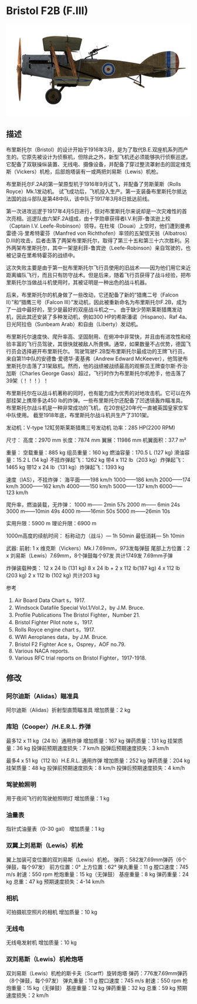 ﻿# Bristol F2B (F.III)

![bristolf2bf3](../images/bristolf2bf3.png)

## 描述

布里斯托尔（Bristol）的设计开始于1916年3月，是为了取代B.E.双座机系列而产生的。它原先被设计为侦察机，但除此之外，新型飞机还必须能够执行侦察巡逻。 它配备了双联操纵装置、无线电、摄像设备，并配备了穿过整流罩射击的固定维克斯（Vickers）机枪，后部炮塔装有一或两把刘易斯（Lewis）机枪。 

布里斯托尔F.2A的第一架原型机于1916年9月试飞，并配备了劳斯莱斯（Rolls Royce）Mk.1发动机。 试飞成功后，飞机投入生产。第一支装备布里斯托尔抵达法国的战斗部队是第48中队，该中队于1917年3月8日抵达前线。 

第一次进攻巡逻于1917年4月5日进行，但对布里斯托尔来说却是一次灾难性的首次亮相。巡逻队由六架F.2A组成，由十字勋章获得者I.V.利菲-鲁滨逊上校（Captain I.V. Leefe-Robinson）领导。在杜埃（Douai）上空时，他们遭到曼弗雷德·冯·里希特霍芬（Manfred von Richthofen）率领的五架信天翁（Albatros） D.III的攻击，后者击落了两架布里斯托尔，取得了第三十五和第三十六次胜利。另外两架布里斯托尔，其中一架是利菲-鲁宾逊（Leefe-Robinson）亲自驾驶的，也被记录在里希特霍芬的战绩中。 

这次失败主要是由于第一批布里斯托尔飞行员使用的旧战术——因为他们用它来近距离编队飞行，而且只有防守战术。但是后来，随着飞行员获得了战斗经验，把布里斯托尔当做战斗机使用时，其被证明是一种出色的战斗机器。 

后来，布里斯托尔的机身做了一些改动，它还配备了新的“猎鹰二号（Falcon II）”和“猎鹰三号（Falcon III）”发动机，因此被重新命名为布里斯托尔F.2B，成为了一战中最好的，至少是最好的双座战斗机之一。 
由于缺少劳斯莱斯猎鹰发动机，因此其还安装了多种发动机，例如300 HP的希斯潘诺（Hispano)、Raf 4a、日光阿拉伯（Sunbeam Arab）和自由（Liberty）发动机。 

布里斯托尔速度快、爬升率高、坚固耐用、在俯冲中非常快，并且由有进攻性和经验丰富的飞行员驾驶，其很快就被敌人所畏惧。通常，如果数量不占优势，德国飞行员会选择避开布里斯托尔。 
驾驶驾驶F.2B型布里斯托尔最成功的王牌飞行员，来自第11中队的安德鲁·爱德华·麦基弗（Andrew Edward McKeever），他驾驶布里斯托尔击落了31架敌机。然而，他的战绩被战绩最高的观察员王牌查尔斯·乔治·加斯（Charles George Gass）超过，飞行时作为布里斯托尔机枪手，他击落了39架（！！！）！ 

布里斯托尔在以战斗机著称的同时，也有能力成为优秀的对地攻击机。它可以在外部挂架上携带多达450 lb的炸弹。一些布里斯托尔还配备了凹透镜轰炸瞄准具。 
布里斯托尔战斗机是一种非常成功的飞机，在20世纪20年代一直被英国皇家空军中队使用。 
截至1918年底，布里斯托尔战斗机共生产了3101架。 


发动机：V-type 12缸劳斯莱斯猎鹰三号发动机
功率：285 HP(2200 RPM)

尺寸：
高度：2970 mm
长度：7874 mm
翼展：11986 mm
机翼面积：37.7 m²

重量：
空载重量：885 kg
组员重量：160 kg
燃油容量：170.5 L (127 kg)
滑油容量：15.2 L (14 kg)
不挂炸弹起飞：1262 kg
带4 x 112 lb（203 kg）炸弹起飞：1465 kg 
带12 x 24 lb（131 kg）炸弹起飞：1393 kg 

速度（IAS），不挂炸弹：
海平面——198 km/h
1000——186 km/h
2000——174 km/h
3000——162 km/h
4000——150 km/h
5000——137 km/h
6000——123 km/h

爬升率，燃油装载，无炸弹：
1000 m—— 2min 57s
2000 m—— 6min 24s
3000 m——10min 49s
4000 m——16min 50s
5000 m——26min 10s

实用升限：5900 m
理论升限：6900 m

1000m高度的续航时间：
标称动力（战斗）— 1h 50min
最低消耗— 5h 10min

武器:
前射: 1 x 维克斯（Vickers）Mk.I 7.69mm，973发每弹鼓
尾部上方位置：2 x 刘易斯（Lewis）7.69mm，8个弹鼓每个97发
共计1749发 7.69mm子弹

炸弹装载种类：
12 x 24 lb (131 kg)
8 x 24 lb + 2 x 112 lb(187 kg)
4 x 112 lb (203 kg)
2 x 112 lb (102 kg)
共计203 kg

参考
1) Air Board Data Chart s，1917.
2) Windsock Datafile Special Vol.1/Vol.2，by J.M. Bruce.
3) Profile Publications The Bristol Fighter，Number 21.
4) Bristol Fighter Pilot note s，1917.
5) Rolls Royce engine chart s，1917.
6) WWI Aeroplanes data，by J.M. Bruce.
7) Bristol F2 Fighter Ace s，Osprey，AOF no.79.
8) Various NACA reports.
9) Various RFC trial reports on Bristol Fighter，1917-1918.

## 修改


### 阿尔迪斯（Alidas）瞄准具

阿尔迪斯（Alidas）折射型直筒瞄准具
增加质量：2 kg


### 库珀（Cooper）/H.E.R.L. 炸弹

最多12 x 11 kg（24 lb）通用炸弹
增加质量：167 kg
弹药质量：131 kg
挂架质量：36 kg
投弹前预期速度损失：7 km/h
投弹后预期速度损失：3 km/h

最多4 x 51 kg（112 lb）H.E.R.L. 通用炸弹
增加质量：252 kg
弹药质量：204 kg
挂架质量：48 kg
投弹前预期速度损失：8 km/h
投弹后预期速度损失：4 km/h﻿

### 驾驶舱照明

用于夜间飞行的驾驶舱照明灯
增加质量：1 kg
﻿

### 油量表

指针式油量表（0-30 gal）
增加质量：1 kg
﻿

### 双翼上刘易斯（Lewis）机枪

翼上加装可变位置的双刘易斯（Lewis）机枪。
弹药：582发7.69mm弹药（6个弹鼓，每个97发）
前方位置：0°
上方位置：62°
弹丸重量：11 g
膛口速度：745 m/s
射速：550 rpm
枪炮重量：15 kg（无弹鼓）
基座重量：8 kg
弹药重量：24 kg
总重：47 kg
预期速度损失：4-14 km/h

### 相机

可拍摄航空照片的相机
增加质量：10 kg


### 无线电

无线电发射机
增加质量：10 kg﻿

### 双刘易斯（Lewis）机枪炮塔

双刘易斯（Lewis）机枪的斯卡夫（Scarff）旋转炮塔
弹药：776发7.69mm弹药（8个弹鼓，每个97发）
弹丸重量：11 g
膛口速度：745 m/s
射速：550 rpm
枪炮重量：15 kg（无弹鼓）
基座重量：12 kg
弹药重量：32 kg
总重：59 kg
预期速度损失：2 km/h